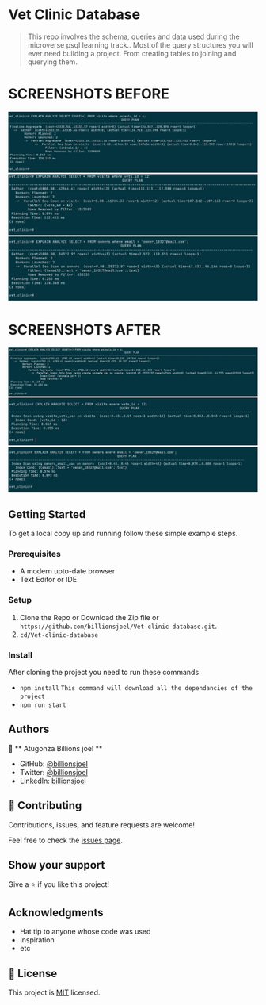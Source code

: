 # Vet Clinic Database

> This repo involves the schema, queries and data used during the microverse psql learning track.. Most of the query structures you will ever need building a project. From creating tables to joining and querying them.

# SCREENSHOTS BEFORE
![screenshot](./appscreenshot1.png)
![screenshot](./appscreenshot2.png)
![screenshot](./appscreenshot3.png)

# SCREENSHOTS AFTER

![screenshot](./appscreenshot-1.png)
![screenshot](./appscreenshot-2.png)
![screenshot](./appscreenshot-3.png)

## Getting Started

To get a local copy up and running follow these simple example steps.

### Prerequisites

- A modern upto-date browser
- Text Editor or IDE

### Setup

1.  Clone the Repo or Download the Zip file or `https://github.com/billionsjoel/Vet-clinic-database.git`.
2.  `cd/Vet-clinic-database`

### Install

After cloning the project you need to run these commands

- `npm install` `This command will download all the dependancies of the project`
- `npm run start`
## Authors

👤 ** Atugonza Billions joel **

- GitHub: [@billionsjoel](https://github.com/billionsjoel)
- Twitter: [@billionsjoel](https://twitter.com/BillionsJoel)
- LinkedIn: [billionsjoel](https://www.linkedin.com/in/billionsjoel/)


## 🤝 Contributing

Contributions, issues, and feature requests are welcome!

Feel free to check the [issues page](https://github.com/billionsjoel/metrics-app/issues).

## Show your support

Give a ⭐️ if you like this project!

## Acknowledgments

- Hat tip to anyone whose code was used
- Inspiration
- etc

## 📝 License

This project is [MIT](./MIT.md) licensed.
